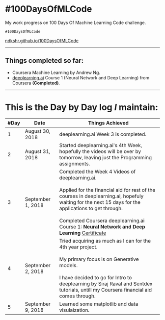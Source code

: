 # #100DaysOfMLCode
My work progress on 100 Days Of Machine Learning Code challenge.

`#100DaysOfMLCode`

[ndkshr.github.io/100DaysOfMLCode](https://ndkshr.github.io/100DaysOfMLCode)

---

## Things completed so far:
* Coursera Machine Learning by Andrew Ng.
* [deeplearning.ai](https://deeplearning,ai) Course 1 (Neural Network and Deep Learning) from Coursera __(Completed)__.


---

# This is the Day by Day log _I_ maintain:

| #Day | Date | Things Achieved |
| ---- | ---- | --------------- |
| 1    | August 30, 2018  |   deeplearning.ai Week 3 is completed. |
| 2   | August 31, 2018   |  Started deeplearning.ai's 4th Week, hopefully the videos will be over by tomorrow, leaving just the Programming assignments. |
| 3   | September 1, 2018  |  Completed the Week 4 Videos of deeplearning.ai.<br/> <br/>Applied for the financial aid for rest of the courses in deeplearning.ai, hopefuly waiting for the next 15 days for the applications to get through.<br/> <br/>Completed Coursera deeplearning.ai Course 1: __Neural Network and Deep Learning__ [Certificate](https://www.coursera.org/account/accomplishments/certificate/CQV3HUEWJKLR) |
| 4  | September 2, 2018  |  Tried acquiring as much as I can for the 4th year project.<br><br> My primary focus is on Generative models.<br><br> I have decided to go for Intro to deeplearning by Siraj Raval and Sentdex tutorials, untill my Coursera financial aid comes through. |
| 5  | September 9, 2018  | Learned some matplotlib and data visulaization.  |


<!-- Template Row for updating in the table  -->
<!-- |1   | August 30, 2018  |   Blah blah blah   |-->
